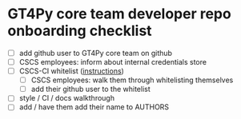 # GT4Py core team developer repo onboarding checklist

- [ ] add github user to GT4Py core team on github
- [ ] CSCS employees: inform about internal credentials store
- [ ] CSCS-CI whitelist ([instructions](CI/cscs-ci.md))
  - [ ] CSCS employees: walk them through whitelisting themselves
  - [ ] add their github user to the whitelist
- [ ] style / CI / docs walkthrough
- [ ] add / have them add their name to AUTHORS
